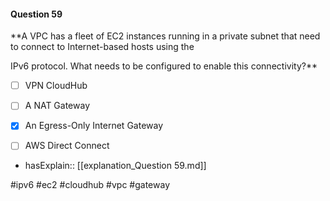 #### Question  59


**A VPC has a fleet of EC2 instances running in a private subnet that need to connect to Internet-based hosts using the

IPv6 protocol. What needs to be configured to enable this connectivity?**


- [ ] VPN CloudHub


- [ ] A NAT Gateway


- [x] An Egress-Only Internet Gateway


- [ ] AWS Direct Connect



- hasExplain:: [[explanation_Question  59.md]]

#ipv6 #ec2 #cloudhub #vpc #gateway 